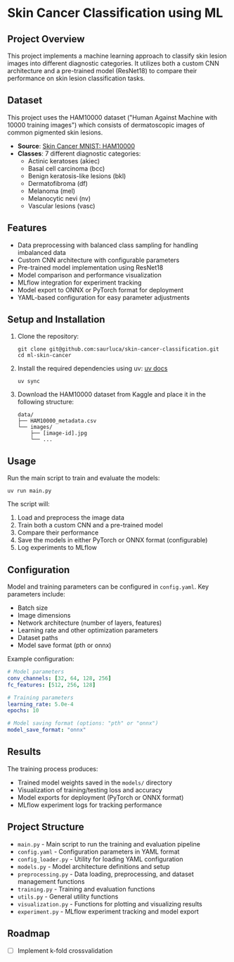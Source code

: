 # Skin Cancer Classification using ML

## Project Overview

This project implements a machine learning approach to classify skin lesion images into different diagnostic categories. It utilizes both a custom CNN architecture and a pre-trained model (ResNet18) to compare their performance on skin lesion classification tasks.

## Dataset

This project uses the HAM10000 dataset ("Human Against Machine with 10000 training images") which consists of dermatoscopic images of common pigmented skin lesions.

- **Source**: [Skin Cancer MNIST: HAM10000](https://www.kaggle.com/datasets/kmader/skin-cancer-mnist-ham10000/data)
- **Classes**: 7 different diagnostic categories:
  - Actinic keratoses (akiec)
  - Basal cell carcinoma (bcc)
  - Benign keratosis-like lesions (bkl)
  - Dermatofibroma (df)
  - Melanoma (mel)
  - Melanocytic nevi (nv)
  - Vascular lesions (vasc)

## Features

- Data preprocessing with balanced class sampling for handling imbalanced data
- Custom CNN architecture with configurable parameters
- Pre-trained model implementation using ResNet18
- Model comparison and performance visualization
- MLflow integration for experiment tracking
- Model export to ONNX or PyTorch format for deployment
- YAML-based configuration for easy parameter adjustments

## Setup and Installation

1. Clone the repository:
   ```
   git clone git@github.com:saurluca/skin-cancer-classification.git
   cd ml-skin-cancer
   ```

2. Install the required dependencies using uv:
[uv docs](https://docs.astral.sh/uv/getting-started/installation/)
   ```
   uv sync
   ```


3. Download the HAM10000 dataset from Kaggle and place it in the following structure:
   ```
   data/
   ├── HAM10000_metadata.csv
   └── images/
       ├── [image-id].jpg
       └── ...
   ```

## Usage

Run the main script to train and evaluate the models:

```
uv run main.py
```

The script will:
1. Load and preprocess the image data
2. Train both a custom CNN and a pre-trained model
3. Compare their performance
4. Save the models in either PyTorch or ONNX format (configurable)
5. Log experiments to MLflow

## Configuration

Model and training parameters can be configured in `config.yaml`. Key parameters include:
- Batch size
- Image dimensions
- Network architecture (number of layers, features)
- Learning rate and other optimization parameters
- Dataset paths
- Model save format (pth or onnx)

Example configuration:
```yaml
# Model parameters
conv_channels: [32, 64, 128, 256]
fc_features: [512, 256, 128]

# Training parameters
learning_rate: 5.0e-4
epochs: 10

# Model saving format (options: "pth" or "onnx")
model_save_format: "onnx"
```

## Results

The training process produces:
- Trained model weights saved in the `models/` directory
- Visualization of training/testing loss and accuracy
- Model exports for deployment (PyTorch or ONNX format)
- MLflow experiment logs for tracking performance

## Project Structure

- `main.py` - Main script to run the training and evaluation pipeline
- `config.yaml` - Configuration parameters in YAML format
- `config_loader.py` - Utility for loading YAML configuration
- `models.py` - Model architecture definitions and setup
- `preprocessing.py` - Data loading, preprocessing, and dataset management functions
- `training.py` - Training and evaluation functions
- `utils.py` - General utility functions
- `visualization.py` - Functions for plotting and visualizing results
- `experiment.py` - MLflow experiment tracking and model export

## Roadmap

- [ ] Implement k-fold crossvalidation
